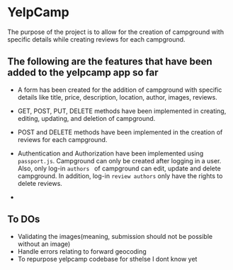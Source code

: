 # YelpCamp

The purpose of the project is to allow for the creation of campground with specific details while creating reviews for each campground.

## The following are the features that have been added to the yelpcamp app so far

- A form has been created for the addition of campground with specific details like title, price, description, location, author, images, reviews.

- GET, POST, PUT, DELETE methods have been implemented in creating, editing, updating, and deletion of campground.

- POST and DELETE methods have been implemented in the creation of reviews for each campground.

- Authentication and Authorization have been implemented using `passport.js`. Campground can only be created after logging in a user. Also, only log-in `authors ` of campground can edit, update and delete campground. In addition, log-in `review authors` only have the rights to delete reviews.

-

## To DOs

- Validating the images(meaning, submission should not be possible without an image)
- Handle errors relating to forward geocoding
- To repurpose yelpcamp codebase for sthelse I dont know yet

